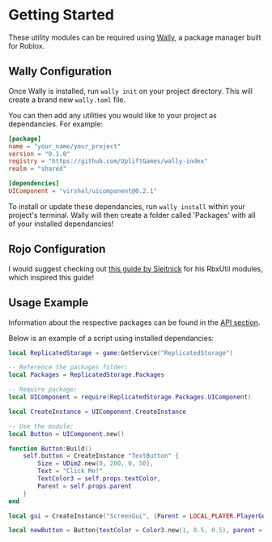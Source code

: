 # Getting Started

These utility modules can be required using [Wally](https://wally.run), a package manager built for Roblox.

## Wally Configuration

Once Wally is installed, run `wally init` on your project directory. This will create a brand new `wally.toml` file.

You can then add any utilities you would like to your project as dependancies. For example:

```toml
[package]
name = "your_name/your_project"
version = "0.1.0"
registry = "https://github.com/UpliftGames/wally-index"
realm = "shared"

[dependencies]
UIComponent = "virshal/uicomponent@0.2.1"
```

To install or update these dependancies, run `wally install` within your project's terminal. Wally will then create a folder called 'Packages' with all of your installed dependancies!

## Rojo Configuration

I would suggest checking out [this guide by Sleitnick](https://sleitnick.github.io/RbxUtil/docs/intro#rojo-configuration) for his RbxUtil modules, which inspired this guide!

## Usage Example

Information about the respective packages can be found in the [API section](/api).

Below is an example of a script using installed dependancies:

```lua
local ReplicatedStorage = game:GetService("ReplicatedStorage")

-- Reference the packages folder:
local Packages = ReplicatedStorage.Packages

-- Require package:
local UIComponent = require(ReplicatedStorage.Packages.UIComponent)

local CreateInstance = UIComponent.CreateInstance

-- Use the module:
local Button = UIComponent.new()

function Button:Build()
    self.button = CreateInstance "TextButton" {
        Size = UDim2.new(0, 200, 0, 50),
        Text = "Click Me!"
        TextColor3 = self.props.textColor,
        Parent = self.props.parent
    }
end

local gui = CreateInstance("ScreenGui", {Parent = LOCAL_PLAYER.PlayerGui})

local newButton = Button{textColor = Color3.new(1, 0.5, 0.5), parent = gui}
```